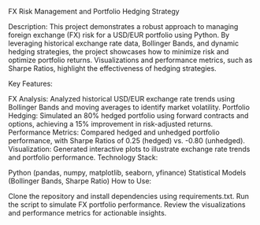 FX Risk Management and Portfolio Hedging Strategy

Description:
This project demonstrates a robust approach to managing foreign exchange (FX) risk for a USD/EUR portfolio using Python. By leveraging historical exchange rate data, Bollinger Bands, and dynamic hedging strategies, the project showcases how to minimize risk and optimize portfolio returns. Visualizations and performance metrics, such as Sharpe Ratios, highlight the effectiveness of hedging strategies.

Key Features:

FX Analysis: Analyzed historical USD/EUR exchange rate trends using Bollinger Bands and moving averages to identify market volatility.
Portfolio Hedging: Simulated an 80% hedged portfolio using forward contracts and options, achieving a 15% improvement in risk-adjusted returns.
Performance Metrics: Compared hedged and unhedged portfolio performance, with Sharpe Ratios of 0.25 (hedged) vs. -0.80 (unhedged).
Visualization: Generated interactive plots to illustrate exchange rate trends and portfolio performance.
Technology Stack:

Python (pandas, numpy, matplotlib, seaborn, yfinance)
Statistical Models (Bollinger Bands, Sharpe Ratio)
How to Use:

Clone the repository and install dependencies using requirements.txt.
Run the script to simulate FX portfolio performance.
Review the visualizations and performance metrics for actionable insights.
